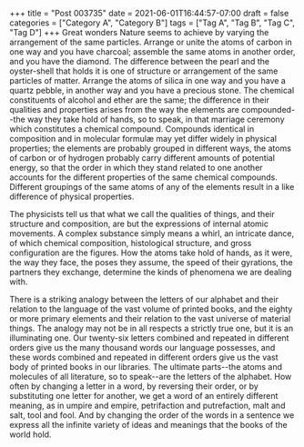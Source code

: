 +++
title = "Post 003735"
date = 2021-06-01T16:44:57-07:00
draft = false
categories = ["Category A", "Category B"]
tags = ["Tag A", "Tag B", "Tag C", "Tag D"]
+++
Great wonders Nature seems to achieve by varying the arrangement of the same particles. Arrange or unite the atoms of carbon in one way and you have charcoal; assemble the same atoms in another order, and you have the diamond. The difference between the pearl and the oyster-shell that holds it is one of structure or arrangement of the same particles of matter. Arrange the atoms of silica in one way and you have a quartz pebble, in another way and you have a precious stone. The chemical constituents of alcohol and ether are the same; the difference in their qualities and properties arises from the way the elements are compounded--the way they take hold of hands, so to speak, in that marriage ceremony which constitutes a chemical compound. Compounds identical in composition and in molecular formulæ may yet differ widely in physical properties; the elements are probably grouped in different ways, the atoms of carbon or of hydrogen probably carry different amounts of potential energy, so that the order in which they stand related to one another accounts for the different properties of the same chemical compounds. Different groupings of the same atoms of any of the elements result in a like difference of physical properties.

The physicists tell us that what we call the qualities of things, and their structure and composition, are but the expressions of internal atomic movements. A complex substance simply means a whirl, an intricate dance, of which chemical composition, histological structure, and gross configuration are the figures. How the atoms take hold of hands, as it were, the way they face, the poses they assume, the speed of their gyrations, the partners they exchange, determine the kinds of phenomena we are dealing with.

There is a striking analogy between the letters of our alphabet and their relation to the language of the vast volume of printed books, and the eighty or more primary elements and their relation to the vast universe of material things. The analogy may not be in all respects a strictly true one, but it is an illuminating one. Our twenty-six letters combined and repeated in different orders give us the many thousand words our language possesses, and these words combined and repeated in different orders give us the vast body of printed books in our libraries. The ultimate parts--the atoms and molecules of all literature, so to speak--are the letters of the alphabet. How often by changing a letter in a word, by reversing their order, or by substituting one letter for another, we get a word of an entirely different meaning, as in umpire and empire, petrifaction and putrefaction, malt and salt, tool and fool. And by changing the order of the words in a sentence we express all the infinite variety of ideas and meanings that the books of the world hold.
